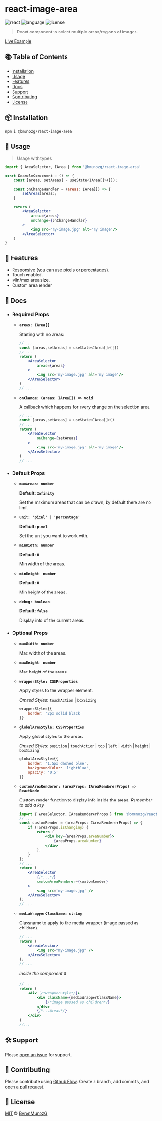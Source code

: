 # react-image-area

![react](https://img.shields.io/badge/react-^17.0.0-blue.svg)
![language](https://img.shields.io/badge/language-typescript-blue.svg)
![license](https://img.shields.io/badge/license-MIT-green.svg)

> React component to select multiple areas/regions of images.

[Live Example](https://byronmunozg.github.io/react-image-area/)

## :books: Table of Contents

-   [Installation](#package-installation)
-   [Usage](#rocket-usage)
-   [Features](#key-features)
-   [Docs](#notebook-docs)
-   [Support](#hammer_and_wrench-support)
-   [Contributing](#memo-contributing)
-   [License](#scroll-license)

## :package: Installation

```bash
npm i @bmunozg/react-image-area
```

## :rocket: Usage

> Usage with types

```jsx
import { AreaSelector, IArea } from '@bmunozg/react-image-area'

const ExampleComponent = () => {
    const [areas, setAreas] = useState<IArea[]>([]);

    const onChangeHandler = (areas: IArea[]) => {
        setAreas(areas);
    }

    return (
        <AreaSelector
            areas={areas}
            onChange={onChangeHandler}
        >
            <img src='my-image.jpg' alt='my image'/>
        </AreaSelector>
    )
}

```

## :key: Features

-   Responsive (you can use pixels or percentages).
-   Touch enabled.
-   Min/max area size.
-   Custom area render

## :notebook: Docs

-   ### Required Props

    -   **`areas: IArea[]`**

        Starting with no areas:

        ```jsx
        // ...
        const [areas,setAreas] = useState<IArea[]>([])
        // ...
        return (
            <AreaSelector
                areas={areas}
            >
                <img src='my-image.jpg' alt='my image'/>
            </AreaSelector>
        )
        // ...
        ```

    -   **`onChange: (areas: IArea[]) => void`**

        A callback which happens for every change on the selection area.

        ```jsx
        // ...
        const [areas,setAreas] = useState<IArea[]>()
        // ...
        return (
            <AreaSelector
                onChange={setAreas}
            >
                <img src='my-image.jpg' alt='my image'/>
            </AreaSelector>
        )
        // ...
        ```

-   ### Default Props

    -   **`maxAreas: number`**

        **Default: `Infinity`**

        Set the maximum areas that can be drawn, by default there are no limit.

    -   **`unit: 'pixel' | 'percentage'`**

        **Default: `pixel`**

        Set the unit you want to work with.

    -   **`minWidth: number`**

        **Default: `0`**

        Min width of the areas.

    -   **`minHeight: number`**

        **Default: `0`**

        Min height of the areas.

    -   **`debug: boolean`**

        **Default: `false`**

        Display info of the current areas.

-   ### Optional Props

    -   **`maxWidth: number`**

        Max width of the areas.

    -   **`maxHeight: number`**

        Max height of the areas.

    -   **`wrapperStyle: CSSProperties`**

        Apply styles to the wrapper element.

        _Omited Styles_: `touchAction` | `boxSizing`

        ```js
        wrapperStyle={{
            border: '2px solid black'
        }}
        ```

    -   **`globalAreaStyle: CSSProperties`**

        Apply global styles to the areas.

        _Omited Styles_: `position` | `touchAction` | `top` | `left` | `width` |
        `height` | `boxSizing`

        ```js
        globalAreaStyle={{
            border: '1.5px dashed blue',
            backgroundColor: 'lightblue',
            opacity: '0.5'
        }}
        ```

    -   **`customAreaRenderer: (areaProps: IAreaRendererProps) => ReactNode`**

        Custom render function to display info inside the areas. _Remember to
        add a key_

        ```jsx
        import { AreaSelector, IAreaRendererProps } from '@bmunozg/react-image-area'
        // ...
        const customRender = (areaProps: IAreaRendererProps) => {
            if (!areaProps.isChanging) {
                return (
                    <div key={areaProps.areaNumber}>
                        {areaProps.areaNumber}
                    </div>
                );
            }
        };
        // ...
        return (
            <AreaSelector
                {/*...*/}
                customAreaRenderer={customRender}
            >
                <img src='my-image.jpg' />
            </AreaSelector>
        );
        // ...
        ```

    -   **`mediaWrapperClassName: string`**

        Classname to apply to the media wrapper (image passed as children).

        ```jsx
        // ...
        return (
            <AreaSelector>
                <img src="my-image.jpg" />
            </AreaSelector>
        );
        // ...
        ```

        _inside the component_ :arrow_down:

        ```jsx
        // ...
        return (
            <div {/*wrapperStyle*/}>
                <div className={mediaWrapperClassName}>
                    {/*image passed as children*/}
                </div>
                {/*...Areas*/}
            </div>
        )
        //...
        ```

## :hammer_and_wrench: Support

Please
[open an issue](https://github.com/ByronMunozG/react-image-area/issues/new) for
support.

## :memo: Contributing

Please contribute using
[Github Flow](https://guides.github.com/introduction/flow/). Create a branch,
add commits, and
[open a pull request](https://github.com/ByronMunozG/react-image-area/compare/).

## :scroll: License

[MIT](LICENSE) © [ByronMunozG](https://github.com/ByronMunozG)
